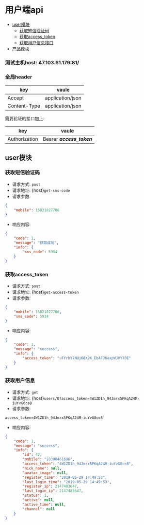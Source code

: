 # 用户端api

- [user模块](./Api.md#user模块)  
    - [获取短信验证码](./Api.md#获取短信验证码)  
    - [获取access_token](./Api.md#获取access_token)
    - [获取用户信息接口](./Api.md#获取用户信息接口)
- [产品模块]()


### 测试主机host: 47.103.61.179:81/  

### 全局header  

key |  vaule
----- | --------
Accept | application/json
Content-Type | application/json

需要验证的接口加上:  
  
key |  vaule
----- | --------
Authorization | Bearer ***access_token***  


## user模块

### 获取短信验证码
- 请求方式: `post`
- 请求地址: {host}`get-sms-code`
- 请求参数: 
```json
{
    "mobile": 15821827706
}
```  
- 响应内容: 
```json
{
    "code": 1,
    "message": "获取成功",
    "info": {
        "sms_code": 5934
    }
}

```

### 获取access_token
- 请求方式: `post`
- 请求地址: {host}`get-access-token`
- 请求参数: 
```json
{
    "mobile": 15821827706, 
    "sms_code": 5934
}
```  
- 响应内容: 
```json
{
    "code": 1,
    "message": "success",
    "info": {
        "access_token": "uFYrhY7NUj68X9K_EbAFJ6axpWJVY70E"
    }
}

```

### 获取用户信息
- 请求方式: `get`
- 请求地址: {host}`users/0?access_token=4W1ZD1h_94Jmrx5PKqA24M-iuYvG8ce8`
- 请求参数: 
```
access_token=4W1ZD1h_94Jmrx5PKqA24M-iuYvG8ce8`
```  
- 响应内容: 
```json
{
    "code": 1,
    "message": "success",
    "info": {
        "id": 42,
        "mobile": "18308461696",
        "access_token": "4W1ZD1h_94Jmrx5PKqA24M-iuYvG8ce8",
        "nick_name": null,
        "avatar_image": null,
        "register_time": "2019-05-29 14:49:53",
        "last_login_time": "2019-05-29 14:49:53",
        "register_ip": 2147483647,
        "last_login_ip": 2147483647,
        "status": 1,
        "active": null,
        "active_time": null,
        "channel": null
    }
}

```
